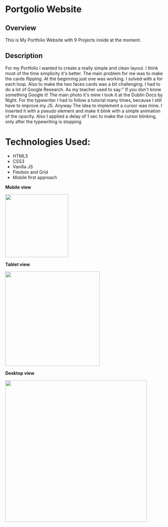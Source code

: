# Portgolio Website

## Overview

This is My Portfolio Website with 9 Projects inside at the moment.

## Description

For my Portfolio i wanted to create a really simple and clean layout.
I think most of the time simplicity it's better.
The main problem for me was to make the cards flipping. At the beginning just one was working. I solved with a for each loop.
Also to make the two faces cards was a bit challenging. I had to do a lot of Google Research. As my teacher used to say:" If you don't know something Google it!
The main photo it's mine I took it at the Dublin Docs by Night.
For the typewriter I had to follow a tutorial many times, because I still have to improve my JS.
Anyway The idea to implement a cursor was mine.
I inserted it with a pseudo element and make it blink with a simple animation of the opacity.
Also I applied a delay of 1 sec to make the cursor blinking, only after the typewriting is stopping

# Technologies Used:

- HTML5
- CSS3
- Vanilla JS
- Flexbox and Grid
- Mobile first approach

**Mobile view**

<img src="/mobile.png" align="center" width="200">

**Tablet view**

<img src="/tablet.png" align="center" width="300">

**Desktop view**

<img src="/desktop.png" align="center" width="450">
